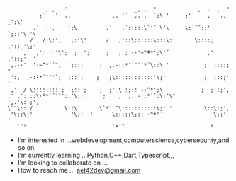                 ,.,   '                     _,.,  °             ,  . .,  °    
              ;´   '· .,             ,.·'´  ,. ,  `;\ '     ;'´    ,   ., _';\'  
            .´  .-,    ';\         .´   ;´:::::\`'´ \'\     \:´¨¯:;'   `;::'\:'\ 
           /   /:\:';   ;:'\'      /   ,'::\::::::\:::\:'      \::::;   ,'::_'\;' 
         ,'  ,'::::'\';  ;::';     ;   ;:;:-·'~^ª*';\'´            ,'  ,'::;'  ‘   
     ,.-·'  '·~^*'´¨,  ';::;     ;  ,.-·:*'´¨'`*´\::\ '           ;  ;:::;  °   
     ':,  ,·:²*´¨¯'`;  ;::';    ;   ;\::::::::::::'\;'            ;  ;::;'  ‘    
     ,'  / \::::::::';  ;::';    ;  ;'_\_:;:: -·^*';\            ;  ;::;'‚      
    ,' ,'::::\·²*'´¨¯':,'\:;     ';    ,  ,. -·:*'´:\:'\°          ',.'\::;'‚      
    \`¨\:::/          \::\'      \`*´ ¯\:::::::::::\;' '          \::\:;'‚      
     '\::\;'            '\;'  '      \:::::\;::-·^*'´                \;:'      ‘  
       `¨'                           `*´¯                           °         
- I’m interested in ...webdevelopment,computerscience,cybersecurity,and so on
- I’m currently learning ...Python,C++,Dart,Typescript,,,
- I’m looking to collaborate on ...
- How to reach me ... aet42dev@gmail.com

<!---
aet42/aet42 is a ✨ special ✨ repository because its `README.md` (this file) appears on your GitHub profile.
You can click the Preview link to take a look at your changes.
--->

